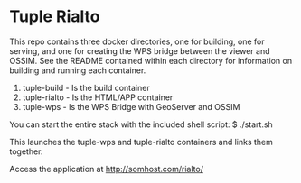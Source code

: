 # Tuple Rialto

This repo contains three docker directories, one for building, one for serving, and one for creating the WPS bridge between the viewer and OSSIM. See the README contained within each directory for information on building and running each container.

1. tuple-build
        - Is the build container
2. tuple-rialto
        - Is the HTML/APP container
3. tuple-wps
        - Is the WPS Bridge with GeoServer and OSSIM

You can start the entire stack with the included shell script:
    $ ./start.sh

This launches the tuple-wps and tuple-rialto containers and links them together.

Access the application at http://somhost.com/rialto/ 

